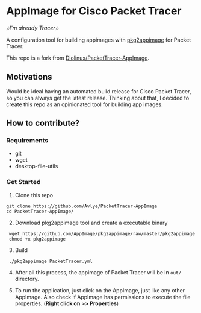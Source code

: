 # AppImage for Cisco Packet Tracer

*🎶I'm already Tracer🎶*

A configuration tool for building appimages with [pkg2appimage](https://github.com/AppImage/pkg2appimage) for Packet Tracer.

This repo is a fork from [Diolinux/PacketTracer-AppImage](https://github.com/Diolinux/PacketTracer-AppImage).

## Motivations

Would be ideal having an automated build release for Cisco Packet Tracer, so you can always get the latest release.
Thinking about that, I decided to create this repo as an opinionated tool for building app images.

## How to contribute?

### Requirements
- git
- wget
- desktop-file-utils

### Get Started

1. Clone this repo
  ```shell
  git clone https://github.com/Avlye/PacketTracer-AppImage
  cd PacketTracer-AppImage/
  ```

2. Download pkg2appimage tool and create a executable binary
  ```shell
   wget https://github.com/AppImage/pkg2appimage/raw/master/pkg2appimage
   chmod +x pkg2appimage
   ```
3. Build
  ```shell
   ./pkg2appimage PacketTracer.yml
   ```

4. After all this process, the appimage of Packet Tracer will be in `out/` directory.

5. To run the application, just click on the AppImage, just like any other AppImage.
  Also check if AppImage has permissions to execute the file properties. (**Right click on >> Properties**)

